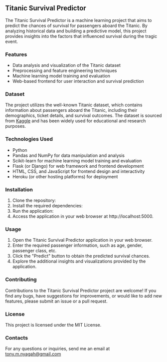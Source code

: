 ## Titanic Survival Predictor
The Titanic Survival Predictor is a machine learning project that aims to predict the chances of survival for passengers aboard the Titanic. By analyzing historical data and building a predictive model, this project provides insights into the factors that influenced survival during the tragic event.

### Features
* Data analysis and visualization of the Titanic dataset
* Preprocessing and feature engineering techniques
* Machine learning model training and evaluation
* Web-based frontend for user interaction and survival prediction

### Dataset
The project utilizes the well-known Titanic dataset, which contains information about passengers aboard the Titanic, including their demographics, ticket details, and survival outcomes. The dataset is sourced from [Kaggle](https://www.kaggle.com/c/titanic) and has been widely used for educational and research purposes.

### Technologies Used
* Python
* Pandas and NumPy for data manipulation and analysis
* Scikit-learn for machine learning model training and evaluation
* Flask (or Django) for web framework and frontend development
* HTML, CSS, and JavaScript for frontend design and interactivity
* Heroku (or other hosting platforms) for deployment

### Installation
1. Clone the repository:
2. Install the required dependencies:
3. Run the application:
4. Access the application in your web browser at http://localhost:5000.

### Usage
1. Open the Titanic Survival Predictor application in your web browser.
2. Enter the required passenger information, such as age, gender, passenger class, etc.
3. Click the "Predict" button to obtain the predicted survival chances.
4. Explore the additional insights and visualizations provided by the application.

### Contributing
Contributions to the Titanic Survival Predictor project are welcome! If you find any bugs, have suggestions for improvements, or would like to add new features, please submit an issue or a pull request.

### License
This project is licensed under the MIT License.

### Contacts
For any questions or inquiries, send me an email at [tony.m.nyagah@gmail.com](mailto:tony.m.nyagah@gmail.com)
